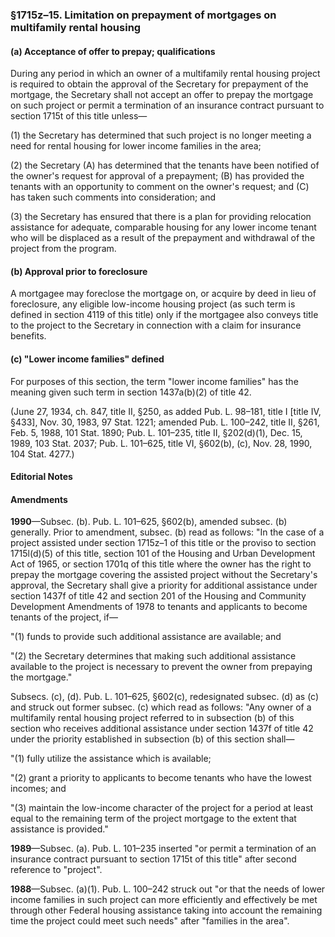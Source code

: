 ### §1715z–15. Limitation on prepayment of mortgages on multifamily rental housing ###

#### (a) Acceptance of offer to prepay; qualifications ####

During any period in which an owner of a multifamily rental housing project is required to obtain the approval of the Secretary for prepayment of the mortgage, the Secretary shall not accept an offer to prepay the mortgage on such project or permit a termination of an insurance contract pursuant to section 1715t of this title unless—

(1) the Secretary has determined that such project is no longer meeting a need for rental housing for lower income families in the area;

(2) the Secretary (A) has determined that the tenants have been notified of the owner's request for approval of a prepayment; (B) has provided the tenants with an opportunity to comment on the owner's request; and (C) has taken such comments into consideration; and

(3) the Secretary has ensured that there is a plan for providing relocation assistance for adequate, comparable housing for any lower income tenant who will be displaced as a result of the prepayment and withdrawal of the project from the program.

#### (b) Approval prior to foreclosure ####

A mortgagee may foreclose the mortgage on, or acquire by deed in lieu of foreclosure, any eligible low-income housing project (as such term is defined in section 4119 of this title) only if the mortgagee also conveys title to the project to the Secretary in connection with a claim for insurance benefits.

#### (c) "Lower income families" defined ####

For purposes of this section, the term "lower income families" has the meaning given such term in section 1437a(b)(2) of title 42.

(June 27, 1934, ch. 847, title II, §250, as added Pub. L. 98–181, title I [title IV, §433], Nov. 30, 1983, 97 Stat. 1221; amended Pub. L. 100–242, title II, §261, Feb. 5, 1988, 101 Stat. 1890; Pub. L. 101–235, title II, §202(d)(1), Dec. 15, 1989, 103 Stat. 2037; Pub. L. 101–625, title VI, §602(b), (c), Nov. 28, 1990, 104 Stat. 4277.)

#### **Editorial Notes** ####

#### Amendments ####

**1990**—Subsec. (b). Pub. L. 101–625, §602(b), amended subsec. (b) generally. Prior to amendment, subsec. (b) read as follows: "In the case of a project assisted under section 1715z–1 of this title or the proviso to section 1715l(d)(5) of this title, section 101 of the Housing and Urban Development Act of 1965, or section 1701q of this title where the owner has the right to prepay the mortgage covering the assisted project without the Secretary's approval, the Secretary shall give a priority for additional assistance under section 1437f of title 42 and section 201 of the Housing and Community Development Amendments of 1978 to tenants and applicants to become tenants of the project, if—

"(1) funds to provide such additional assistance are available; and

"(2) the Secretary determines that making such additional assistance available to the project is necessary to prevent the owner from prepaying the mortgage."

Subsecs. (c), (d). Pub. L. 101–625, §602(c), redesignated subsec. (d) as (c) and struck out former subsec. (c) which read as follows: "Any owner of a multifamily rental housing project referred to in subsection (b) of this section who receives additional assistance under section 1437f of title 42 under the priority established in subsection (b) of this section shall—

"(1) fully utilize the assistance which is available;

"(2) grant a priority to applicants to become tenants who have the lowest incomes; and

"(3) maintain the low-income character of the project for a period at least equal to the remaining term of the project mortgage to the extent that assistance is provided."

**1989**—Subsec. (a). Pub. L. 101–235 inserted "or permit a termination of an insurance contract pursuant to section 1715t of this title" after second reference to "project".

**1988**—Subsec. (a)(1). Pub. L. 100–242 struck out "or that the needs of lower income families in such project can more efficiently and effectively be met through other Federal housing assistance taking into account the remaining time the project could meet such needs" after "families in the area".